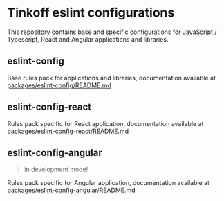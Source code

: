 # Tinkoff eslint configurations

This repository contains base and specific configurations for JavaScript / Typescript, React and Angular applications and libraries.

## eslint-config

Base rules pack for applications and libraries, documentation available at [packages/eslint-config/README.md](packages/eslint-config/README.md)

## eslint-config-react

Rules pack specific for React application, documentation available at [packages/eslint-config-react/README.md](packages/eslint-config-react/README.md)

## eslint-config-angular

> in development mode!

Rules pack specific for Angular application, documentation available at [packages/eslint-config-angular/README.md](packages/eslint-config-angular/README.md)
